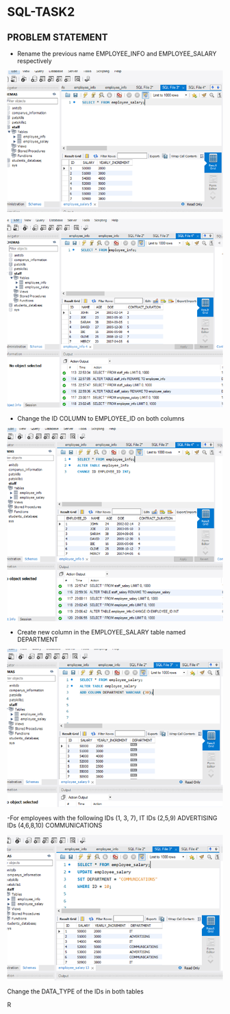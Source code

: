 # SQL-TASK2
## PROBLEM STATEMENT
- Rename the previous name EMPLOYEE_INFO and EMPLOYEE_SALARY respectively

![](STAFFSALARYEMPLOYEESALARY.PNG)

![](STAFFINFOTOEMPLOYEEINFO.PNG)

- Change the ID COLUMN to EMPLOYEE_ID on both columns

![](EMPLOYEEINFO(IDCOLUMNTOEMPLOYEEID).PNG)

- Create new column in the EMPLOYEE_SALARY table named DEPARTMENT

![](EMPLOYEESALARYCOLUMN(DEPARTMENT).PNG)

-For employees with the following IDs (1, 3, 7), IT
 IDs (2,5,9) ADVERTISING
 IDs (4,6,8,10) COMMUNICATIONS

 ![](EMPLOYEESALARYDEPT(ITADVERTISING,COMMUNICATIONS).PNG)

Change the DATA_TYPE of the IDs in both tables 


R

 


